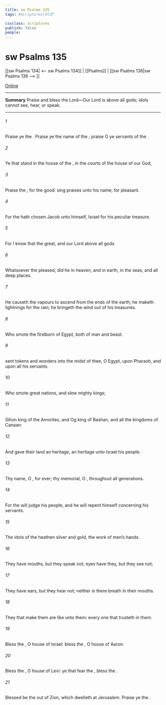 ```yaml
---
title: sw Psalms 135
tags: #Scriptures\OldT

cssclass: scriptures
publish: false
people:
---
```


# sw Psalms 135
[[sw Psalms 134| <-- sw Psalms 134]] | [[Psalms]] | [[sw Psalms 136|sw Psalms 136 --> ]]

[Online](https://churchofjesuschrist.org/study/scriptures/ot/ps/135?lang=eng)

---
__Summary__
Praise and bless the Lord—Our Lord is above all gods; idols cannot see, hear, or speak.

---
###### 1 
Praise ye the . Praise ye the name of the ; praise  O ye servants of the .

###### 2 
Ye that stand in the house of the , in the courts of the house of our God,

###### 3 
Praise the ; for the   good: sing praises unto his name; for  pleasant.

###### 4 
For the  hath chosen Jacob unto himself,  Israel for his peculiar treasure.

###### 5 
For I know that the   great, and  our Lord  above all gods.

###### 6 
Whatsoever the  pleased,  did he in heaven, and in earth, in the seas, and all deep places.

###### 7 
He causeth the vapours to ascend from the ends of the earth; he maketh lightnings for the rain; he bringeth the wind out of his treasuries.

###### 8 
Who smote the firstborn of Egypt, both of man and beast.

###### 9 
 sent tokens and wonders into the midst of thee, O Egypt, upon Pharaoh, and upon all his servants.

###### 10 
Who smote great nations, and slew mighty kings;

###### 11 
Sihon king of the Amorites, and Og king of Bashan, and all the kingdoms of Canaan:

###### 12 
And gave their land  an heritage, an heritage unto Israel his people.

###### 13 
Thy name, O ,  for ever;  thy memorial, O , throughout all generations.

###### 14 
For the  will judge his people, and he will repent himself concerning his servants.

###### 15 
The idols of the heathen  silver and gold, the work of men’s hands.

###### 16 
They have mouths, but they speak not; eyes have they, but they see not;

###### 17 
They have ears, but they hear not; neither is there  breath in their mouths.

###### 18 
They that make them are like unto them:  every one that trusteth in them.

###### 19 
Bless the , O house of Israel: bless the , O house of Aaron:

###### 20 
Bless the , O house of Levi: ye that fear the , bless the .

###### 21 
Blessed be the  out of Zion, which dwelleth at Jerusalem. Praise ye the .

